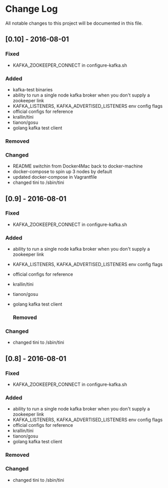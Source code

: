 Change Log
==========

All notable changes to this project will be documented in this file.

[0.10] - 2016-08-01
-------------------

### Fixed

-	KAFKA_ZOOKEEPER_CONNECT in configure-kafka.sh

### Added

-	kafka-test binaries
-	ability to run a single node kafka broker when you don't supply a zookeeper link
-	KAFKA_LISTENERS, KAFKA_ADVERTISED_LISTENERS env config flags
-	official configs for reference
-	krallin/tini
-	tianon/gosu
-	golang kafka test client

### Removed

### Changed

-	README switchin from Docker4Mac back to docker-machine
-	docker-compose to spin up 3 nodes by default
-	updated docker-compose in Vagrantfile
-	changed tini to /sbin/tini

[0.9] - 2016-08-01
------------------

### Fixed

-	KAFKA_ZOOKEEPER_CONNECT in configure-kafka.sh

### Added

-	ability to run a single node kafka broker when you don't supply a zookeeper link
-	KAFKA_LISTENERS, KAFKA_ADVERTISED_LISTENERS env config flags
-	official configs for reference
-	krallin/tini
-	tianon/gosu
-	golang kafka test client

	### Removed

### Changed

-	changed tini to /sbin/tini

[0.8] - 2016-08-01
------------------

### Fixed

-	KAFKA_ZOOKEEPER_CONNECT in configure-kafka.sh

### Added

-	ability to run a single node kafka broker when you don't supply a zookeeper link
-	KAFKA_LISTENERS, KAFKA_ADVERTISED_LISTENERS env config flags
-	official configs for reference
-	krallin/tini
-	tianon/gosu
-	golang kafka test client

### Removed

### Changed

-	changed tini to /sbin/tini
